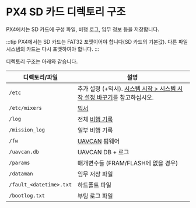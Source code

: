 # PX4 SD 카드 디렉토리 구조

PX4에서는 SD 카드에 구성 파일, 비행 로그, 임무 정보 등을 저장합니다.

:::tip PX4에서는 SD 카드는 FAT32 포맷이어야 합니다(SD 카드의 기본값). 다른 파일 시스템의 카드는 다시 포맷하여야 합니다.
:::

디렉토리 구조는 아래와 같습니다.

| 디렉토리/파일                       | 설명                                                                                                        |
| ----------------------------- | --------------------------------------------------------------------------------------------------------- |
| `/etc`                        | 추가 설정 (+믹서). [시스템 시작 > 시스템 시작 설정 바꾸기](../concept/system_startup.md#replacing-the-system-startup)를 참고하십시오. |
| `/etc/mixers`                 | [믹서](../concept/mixing.md)                                                                                |
| `/log`                        | 전체 [비행 기록](../dev_log/logging.md)                                                                         |
| `/mission_log`                | 일부 비행 기록                                                                                                  |
| `/fw`                         | [UAVCAN](../uavcan/README.md) 펌웨어                                                                         |
| `/uavcan.db`                  | UAVCAN DB + 로그                                                                                            |
| `/params`                     | 매개변수들 (FRAM/FLASH에 없을 경우)                                                                                 |
| `/dataman`                    | 임무 저장 파일                                                                                                  |
| `/fault_<datetime>.txt` | 하드폴트 파일                                                                                                   |
| `/bootlog.txt`                | 부팅 로그 파일                                                                                                  |
